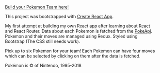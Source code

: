 [Build your Pokemon Team here!](https://kremmert.github.io/pokemon-team-builder/ "https://kremmert.github.io/pokemon-team-builder/")

This project was bootstrapped with [Create React App](https://github.com/facebookincubator/create-react-app).

My first attempt at building my own React app after learning about React and React Router. Data about each Pokemon is fetched from the [PokeApi](https://pokeapi.co/ "https://pokeapi.co/"). Pokemon and their moves are managed using Redux. Styled using Bootstrap (The CSS still needs work).

Pick up to six Pokemon for your team! Each Pokemon can have four moves which can be selected by clicking on them after the data is fetched.

Pokémon is © of Nintendo, 1995-2018
